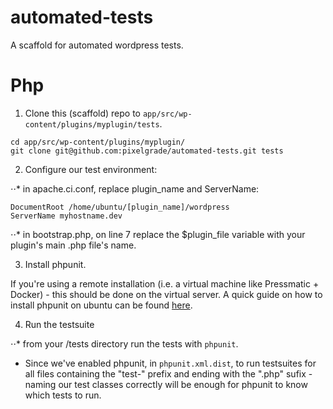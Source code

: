 # automated-tests
A scaffold for automated wordpress tests.

# Php

1. Clone this (scaffold) repo to `app/src/wp-content/plugins/myplugin/tests`.

```
cd app/src/wp-content/plugins/myplugin/
git clone git@github.com:pixelgrade/automated-tests.git tests
```

2. Configure our test environment:

⋅⋅* in apache.ci.conf, replace plugin_name and ServerName:

  ```
  DocumentRoot /home/ubuntu/[plugin_name]/wordpress
  ServerName myhostname.dev
  ```
  
⋅⋅* in bootstrap.php, on line 7 replace the $plugin_file variable with your plugin's main .php file's name.

3. Install phpunit. 

If you're using a remote installation (i.e. a virtual machine like Pressmatic + Docker) - this should be done on the virtual server. A quick guide on how to install phpunit on ubuntu can be found [here](https://github.com/sebastianbergmann/phpunit#installation).

4. Run the testsuite

⋅⋅* from your /tests directory run the tests with `phpunit`. 

* Since we've enabled phpunit, in `phpunit.xml.dist`, to run testsuites for all files containing the "test-" prefix and ending with the ".php" sufix - naming our test classes correctly will be enough for phpunit to know which tests to run.

